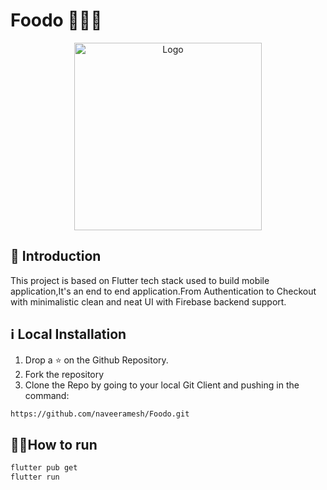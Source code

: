 # Foodo 🍗🧆🍖

<p align="center">
  <a href="https://github.com/naveeramesh/Foodo">
    <img src="https://user-images.githubusercontent.com/54928117/145703265-4685d17d-bd2d-40f0-bca1-49a5f2d83e34.gif" alt="Logo" width="300" height="300">
  </a>

## 📌 Introduction 

This project is based on Flutter tech stack used to build mobile application,It's an end to end application.From Authentication to Checkout with minimalistic clean and neat UI with Firebase backend support.

## ℹ️ Local Installation

1. Drop a ⭐ on the Github Repository. 
2. Fork the repository 
3. Clone the Repo by going to your local Git Client and pushing in the command: 


```sh
https://github.com/naveeramesh/Foodo.git
```
## 🏃‍♀️How to run



```sh
flutter pub get
flutter run
``` 

